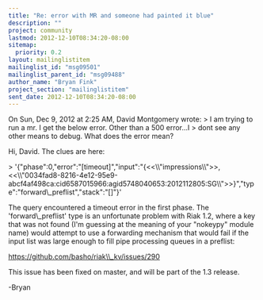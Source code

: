 ```yaml
---
title: "Re: error with MR and someone had painted it blue"
description: ""
project: community
lastmod: 2012-12-10T08:34:20-08:00
sitemap:
  priority: 0.2
layout: mailinglistitem
mailinglist_id: "msg09501"
mailinglist_parent_id: "msg09488"
author_name: "Bryan Fink"
project_section: "mailinglistitem"
sent_date: 2012-12-10T08:34:20-08:00
---
```



On Sun, Dec 9, 2012 at 2:25 AM, David Montgomery
 wrote:
&gt; I am trying to run a mr. I get the below error. Other than a 500 error...I
&gt; dont see any other means to debug. What does the error mean?

Hi, David. The clues are here:

&gt; '{"phase":0,"error":"[timeout]","input":"{&lt;&lt;\\\\"impressions\\\\"&gt;&gt;,&lt;&lt;\\\\"0034fad8-8216-4e12-95e9-abcf4af498ca:cid6587015966:agid5748040653:2012112805:SG\\\\"&gt;&gt;}","type":"forward\\_preflist","stack":"[]"}'

The query encountered a timeout error in the first phase. The
'forward\\_preflist' type is an unfortunate problem with Riak 1.2, where
a key that was not found (I'm guessing at the meaning of your
"nokeypy" module name) would attempt to use a forwarding mechanism
that would fail if the input list was large enough to fill pipe
processing queues in a preflist:

 https://github.com/basho/riak\\_kv/issues/290

This issue has been fixed on master, and will be part of the 1.3 release.

-Bryan

